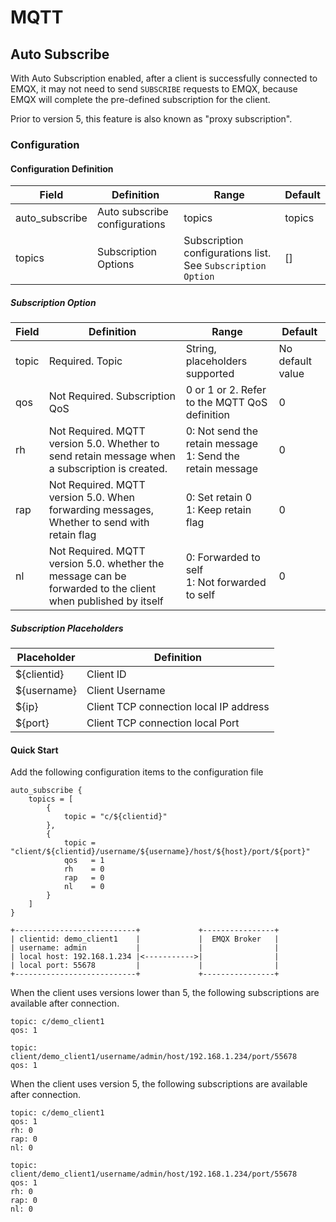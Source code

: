# MQTT

## Auto Subscribe

With Auto Subscription enabled, after a client is successfully connected to EMQX, it may not need to send `SUBSCRIBE` requests to EMQX, because EMQX will complete the pre-defined subscription for the client. 

Prior to version 5, this feature is also known as "proxy subscription".

### Configuration

#### Configuration Definition

| Field          | Definition                    | Range                                                       | Default |
| -------------- | ----------------------------- | ----------------------------------------------------------- | ------- |
| auto_subscribe | Auto subscribe configurations | topics                                                      | topics  |
| topics         | Subscription Options          | Subscription configurations list. See `Subscription Option` | []      |

##### Subscription Option

| Field | Definition                                                                                                   | Range                                                           | Default          |
| ----- | ------------------------------------------------------------------------------------------------------------ | --------------------------------------------------------------- | ---------------- |
| topic | Required. Topic                                                                                              | String, placeholders supported                                  | No default value |
| qos   | Not Required. Subscription QoS                                                                               | 0 or 1 or 2. Refer to the MQTT QoS definition                   | 0                |
| rh    | Not Required. MQTT version 5.0. Whether to send retain message when a subscription is created.               | 0: Not send the retain message </br>1: Send  the retain message | 0                |
| rap   | Not Required. MQTT version 5.0. When forwarding messages, Whether to send with retain flag                   | 0: Set retain 0</br>1: Keep retain flag                         | 0                |
| nl    | Not Required. MQTT version 5.0. whether the  message can be forwarded to the client when published by itself | 0: Forwarded to self</br>1: Not forwarded to self               | 0                |

##### Subscription Placeholders

| Placeholder | Definition                             |
| ----------- | -------------------------------------- |
| ${clientid} | Client ID                              |
| ${username} | Client Username                        |
| ${ip}       | Client TCP connection local IP address |
| ${port}     | Client TCP connection local Port       |

#### Quick Start

Add the following configuration items to the configuration file

```hocon
auto_subscribe {
    topics = [
        {
            topic = "c/${clientid}"
        },
        {
            topic = "client/${clientid}/username/${username}/host/${host}/port/${port}"
            qos   = 1
            rh    = 0
            rap   = 0
            nl    = 0
        }
    ]
}
```

```text
+---------------------------+             +----------------+
| clientid: demo_client1    |             |  EMQX Broker   |
| username: admin           |             |                |
| local host: 192.168.1.234 |<----------->|                |
| local port: 55678         |             |                |
+---------------------------+             +----------------+
```

When the client uses versions lower than 5, the following subscriptions are available after connection.

```text
topic: c/demo_client1
qos: 1
```

```text
topic: client/demo_client1/username/admin/host/192.168.1.234/port/55678
qos: 1
```

When the client uses version 5, the following subscriptions are available after connection.

```text
topic: c/demo_client1
qos: 1
rh: 0
rap: 0
nl: 0
```

```text
topic: client/demo_client1/username/admin/host/192.168.1.234/port/55678
qos: 1
rh: 0
rap: 0
nl: 0
```
